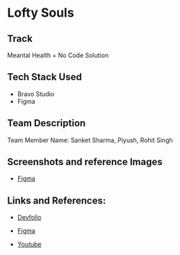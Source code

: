 # Lofty Souls

## Track

Meantal Health + No Code Solution

## Tech Stack Used

- Bravo Studio
- Figma

## Team Description

Team Member Name: Sanket Sharma, Piyush, Rohit Singh


## Screenshots and reference Images

- [Figma](https://www.figma.com/file/ozDd3zfhWaook29V5lB3g5/Test?node-id=0%3A1)

## Links and References: 

- [Devfolio](https://devfolio.co/@OneAutumnLeaf)

- [Figma](https://www.figma.com/file/ozDd3zfhWaook29V5lB3g5/Test?node-id=0%3A1)

- [Youtube](https://youtu.be/hVEhQPUo_UU)

